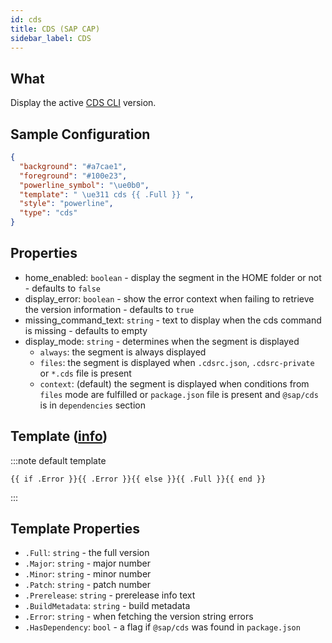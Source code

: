 ```yaml
---
id: cds
title: CDS (SAP CAP)
sidebar_label: CDS
---
```


## What

Display the active [CDS CLI][sap-cap-cds] version.

## Sample Configuration

```json
{
  "background": "#a7cae1",
  "foreground": "#100e23",
  "powerline_symbol": "\ue0b0",
  "template": " \ue311 cds {{ .Full }} ",
  "style": "powerline",
  "type": "cds"
}
```

## Properties

- home_enabled: `boolean` - display the segment in the HOME folder or not - defaults to `false`
- display_error: `boolean` - show the error context when failing to retrieve the version information - defaults to `true`
- missing_command_text: `string` - text to display when the cds command is missing - defaults to empty
- display_mode: `string` - determines when the segment is displayed
  - `always`: the segment is always displayed
  - `files`: the segment is displayed when `.cdsrc.json`, `.cdsrc-private` or `*.cds` file is present
  - `context`: (default) the segment is displayed when conditions from `files` mode are fulfilled or
    `package.json` file is present and `@sap/cds` is in `dependencies` section

## Template ([info][templates])

:::note default template

```template
{{ if .Error }}{{ .Error }}{{ else }}{{ .Full }}{{ end }}
```

:::

## Template Properties

- `.Full`: `string` - the full version
- `.Major`: `string` - major number
- `.Minor`: `string` - minor number
- `.Patch`: `string` - patch number
- `.Prerelease`: `string` - prerelease info text
- `.BuildMetadata`: `string` - build metadata
- `.Error`: `string` - when fetching the version string errors
- `.HasDependency`: `bool` - a flag if `@sap/cds` was found in `package.json`

[templates]: /docs/configuration/templates
[sap-cap-cds]: https://cap.cloud.sap/docs/tools/#command-line-interface-cli
